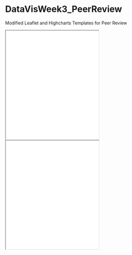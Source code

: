 # DataVisWeek3_PeerReview
Modified Leaflet and Highcharts Templates for Peer Review

 <iframe src=”https://catata-fish.github.io/leaflet-map-simple/ ” width=”90%” height=350></iframe>
 
 
 
 <iframe src=”https://catata-fish.github.io/highcharts-scatter-csv/ ” width=”90%” height=350></iframe>
